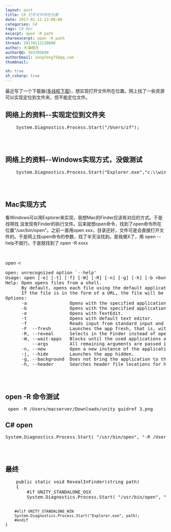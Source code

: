 ```yaml
---
layout: post
title: C# 打开文件所在位置
date: 2017-01-12 13:00:00
categories: C#
tags: C# Mac
excerpt: open -R path
shareexcerpt: open -R path
thread: 20170112130000
author: 大海明月
authorQQ: 593705098
authorEmail: zengfeng75@qq.com
thumbnail: 

sh: true
sh_csharp: true
---
```


<p>最近写了一个下载器(<a href="http://blog.ihaiu.com/unity-%E5%A4%9A%E7%BA%BF%E7%A8%8B%E4%B8%8B%E8%BD%BD/#content">多线程下载</a>)，想实现打开文件所在位置。网上找了一些资源可以实现定位到文件夹，但不能定位文件。</>

<h2 class="nav1">网络上的资料--实现定位到文件夹 </h2>
<pre>
	System.Diagnostics.Process.Start("/Users/zf");
</pre>
<br>
<br>

<h2 class="nav1">网络上的资料--Windows实现方式，没做测试 </h2>
<pre>
	System.Diagnostics.Process.Start("Explorer.exe","c:\\windows");
</pre>
<br>
<br>

<h2 class="nav1">Mac实现方式 </h2>
<p>看Windows可以用Explorer来实现，我想Mac的Finder应该有对应的方式。于是找呀找 没发现有Finder的执行文件。后来就想open命令，找到了open命令所在位置"/usr/bin/open"。之前一直用open xxx，目录还好，文件可是会直接打开文件的。于是网上找open命令的参数，找了半天没找到。是我傻X了，用 open --help不就行。于是就找到了 open -R xxxx</p>

<br>
<p>open -r</p>
<pre>
open: unrecognized option `--help'
Usage: open [-e] [-t] [-f] [-W] [-R] [-n] [-g] [-h] [-b &lt;bundle identifier&gt;] [-a &lt;application&gt;] [filenames] [--args arguments]
Help: Open opens files from a shell.
      By default, opens each file using the default application for that file.  
      If the file is in the form of a URL, the file will be opened as a URL.
Options: 
      -a                Opens with the specified application.
      -b                Opens with the specified application bundle identifier.
      -e                Opens with TextEdit.
      -t                Opens with default text editor.
      -f                Reads input from standard input and opens with TextEdit.
      -F  --fresh       Launches the app fresh, that is, without restoring windows. Saved persistent state is lost, excluding Untitled documents.
      -R, --reveal      Selects in the Finder instead of opening.
      -W, --wait-apps   Blocks until the used applications are closed (even if they were already running).
          --args        All remaining arguments are passed in argv to the application's main() function instead of opened.
      -n, --new         Open a new instance of the application even if one is already running.
      -j, --hide        Launches the app hidden.
      -g, --background  Does not bring the application to the foreground.
      -h, --header      Searches header file locations for headers matching the given filenames, and opens them.
</pre>
<br>
<br>

<h2 class="nav2">open -R 命令测试</h2>
<pre>
 open -R /Users/macserver/Downloads/unity_guidref_3.png
</pre>

<h2 class="nav2">C# open</h2>
<pre>
System.Diagnostics.Process.Start( "/usr/bin/open", "-R /Users/macserver/Downloads/unity_guidref_3.png");
</pre>




<br>
<br>
<h2 class="nav1">最终</h2>
<pre>
    public static void RevealInFinder(string path)
    {
        #if UNITY_STANDALONE_OSX
        System.Diagnostics.Process.Start( "/usr/bin/open", "-R " + path);

        #elif UNITY_STANDALONE_WIN
        System.Diagnostics.Process.Start("Explorer.exe", path);
        #endif
    }
</pre>

